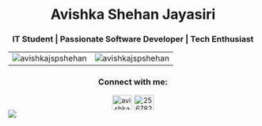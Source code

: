<h1 align="center">Avishka Shehan Jayasiri</h1>
<h3 align="center">IT Student | Passionate Software Developer | Tech Enthusiast</h3>

<div align="center">
  <table>
    <tr>
      <td width="50%">
        <img align="center" src="https://github-readme-stats.vercel.app/api?username=avishkajspshehan&show_icons=true&theme=radical&locale=en" alt="avishkajspshehan" />
      </td>
      <td width="50%" align="center">
        <img align="center" src="https://github-readme-stats.vercel.app/api/top-langs?username=avishkajspshehan&show_icons=true&theme=radical&locale=en&layout=compact" alt="avishkajspshehan" />
      </td>
    </tr>
  </table>
</div>

<h3 align="center">Connect with me:</h3>
<div align="center">
  <a href="https://www.linkedin.com/in/avishka-shehan-1794a0311/?jobid=1234" target="blank">
    <img align="center" src="https://raw.githubusercontent.com/rahuldkjain/github-profile-readme-generator/master/src/images/icons/Social/linked-in-alt.svg" alt="avishka shehan" height="30" width="40" /></a>
  <a href="https://stackoverflow.com/users/25678278" target="blank">
    <img align="center" src="https://raw.githubusercontent.com/rahuldkjain/github-profile-readme-generator/master/src/images/icons/Social/stack-overflow.svg" alt="25678278" height="30" width="40" /></a>
</div>
<img src="https://raw.githubusercontent.com/Trilokia/Trilokia/379277808c61ef204768a61bbc5d25bc7798ccf1/bottom_header.svg" />
